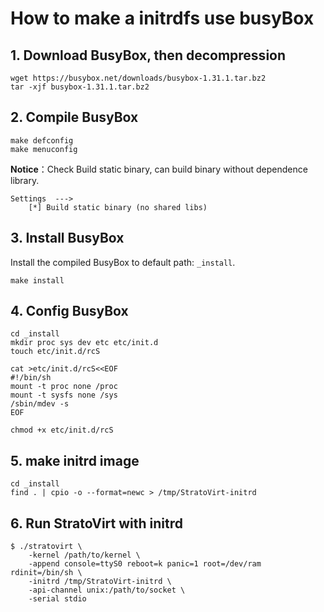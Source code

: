 # How to make a initrdfs use busyBox

## 1. Download BusyBox, then decompression

``` shell
wget https://busybox.net/downloads/busybox-1.31.1.tar.bz2
tar -xjf busybox-1.31.1.tar.bz2
```

## 2. Compile BusyBox

``` shell
make defconfig
make menuconfig
```

**Notice**：Check Build static binary, can build binary without dependence library.

```text
Settings  --->
    [*] Build static binary (no shared libs)
```

## 3. Install BusyBox

Install the compiled BusyBox to default path: `_install`.

``` shell
make install
```

## 4. Config BusyBox

```shell
cd _install
mkdir proc sys dev etc etc/init.d
touch etc/init.d/rcS

cat >etc/init.d/rcS<<EOF
#!/bin/sh
mount -t proc none /proc
mount -t sysfs none /sys
/sbin/mdev -s
EOF

chmod +x etc/init.d/rcS
```

## 5. make initrd image

```shell
cd _install
find . | cpio -o --format=newc > /tmp/StratoVirt-initrd
```

## 6. Run StratoVirt with initrd

```shell
$ ./stratovirt \
    -kernel /path/to/kernel \
    -append console=ttyS0 reboot=k panic=1 root=/dev/ram rdinit=/bin/sh \
    -initrd /tmp/StratoVirt-initrd \
    -api-channel unix:/path/to/socket \
    -serial stdio
```

